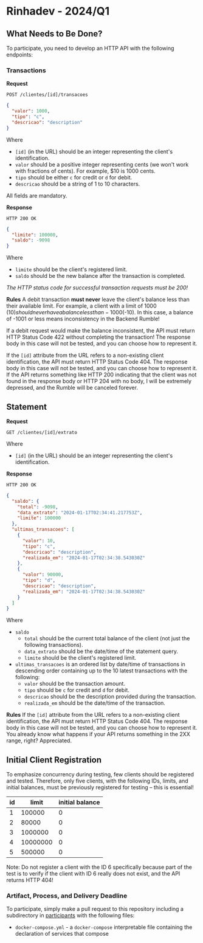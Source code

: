 # Rinhadev - 2024/Q1

## What Needs to Be Done?

To participate, you need to develop an HTTP API with the following endpoints:

### Transactions

**Request**

`POST /clientes/[id]/transacoes`

```json
{
  "valor": 1000,
  "tipo": "c",
  "descricao": "description"
}
```

Where

- `[id]` (in the URL) should be an integer representing the client's identification.
- `valor` should be a positive integer representing cents (we won't work with fractions of cents). For example, $10 is
  1000 cents.
- `tipo` should be either `c` for credit or `d` for debit.
- `descricao` should be a string of 1 to 10 characters.

All fields are mandatory.

**Response**

`HTTP 200 OK`

```json
{
  "limite": 100000,
  "saldo": -9098
}
```

Where

- `limite` should be the client's registered limit.
- `saldo` should be the new balance after the transaction is completed.

*The HTTP status code for successful transaction requests must be 200!*

**Rules**
A debit transaction **must never** leave the client's balance less than their available limit. For example, a client
with a limit of 1000 ($10) should never have a balance less than -1000 ($-10). In this case, a balance of -1001 or less
means inconsistency in the Backend Rumble!

If a debit request would make the balance inconsistent, the API must return HTTP Status Code 422 without completing the
transaction! The response body in this case will not be tested, and you can choose how to represent it.

If the `[id]` attribute from the URL refers to a non-existing client identification, the API must return HTTP Status
Code 404. The response body in this case will not be tested, and you can choose how to represent it. If the API returns
something like HTTP 200 indicating that the client was not found in the response body or HTTP 204 with no body, I will
be extremely depressed, and the Rumble will be canceled forever.

## Statement

**Request**

`GET /clientes/[id]/extrato`

Where

- `[id]` (in the URL) should be an integer representing the client's identification.

**Response**

`HTTP 200 OK`

```json
{
  "saldo": {
    "total": -9098,
    "data_extrato": "2024-01-17T02:34:41.217753Z",
    "limite": 100000
  },
  "ultimas_transacoes": [
    {
      "valor": 10,
      "tipo": "c",
      "descricao": "description",
      "realizada_em": "2024-01-17T02:34:38.543030Z"
    },
    {
      "valor": 90000,
      "tipo": "d",
      "descricao": "description",
      "realizada_em": "2024-01-17T02:34:38.543030Z"
    }
  ]
}
```

Where

- `saldo`
    - `total` should be the current total balance of the client (not just the following transactions).
    - `data_extrato` should be the date/time of the statement query.
    - `limite` should be the client's registered limit.
- `ultimas_transacoes` is an ordered list by date/time of transactions in descending order containing up to the 10
  latest transactions with the following:
    - `valor` should be the transaction amount.
    - `tipo` should be `c` for credit and `d` for debit.
    - `descricao` should be the description provided during the transaction.
    - `realizada_em` should be the date/time of the transaction.

**Rules**
If the `[id]` attribute from the URL refers to a non-existing client identification, the API must return HTTP Status
Code 404. The response body in this case will not be tested, and you can choose how to represent it. You already know
what happens if your API returns something in the 2XX range, right? Appreciated.

## Initial Client Registration

To emphasize concurrency during testing, few clients should be registered and tested. Therefore, only five clients, with
the following IDs, limits, and initial balances, must be previously registered for testing – this is essential!

| id | limit    | initial balance |
|----|----------|-----------------|
| 1  | 100000   | 0               |
| 2  | 80000    | 0               |
| 3  | 1000000  | 0               |
| 4  | 10000000 | 0               |
| 5  | 500000   | 0               |

Note: Do not register a client with the ID 6 specifically because part of the test is to verify if the client with ID 6
really does not exist, and the API returns HTTP 404!

### Artifact, Process, and Delivery Deadline

To participate, simply make a pull request to this repository including a subdirectory in [participants](./participants)
with the following files:

- `docker-compose.yml` - a `docker-compose` interpretable file containing the declaration of services that compose
